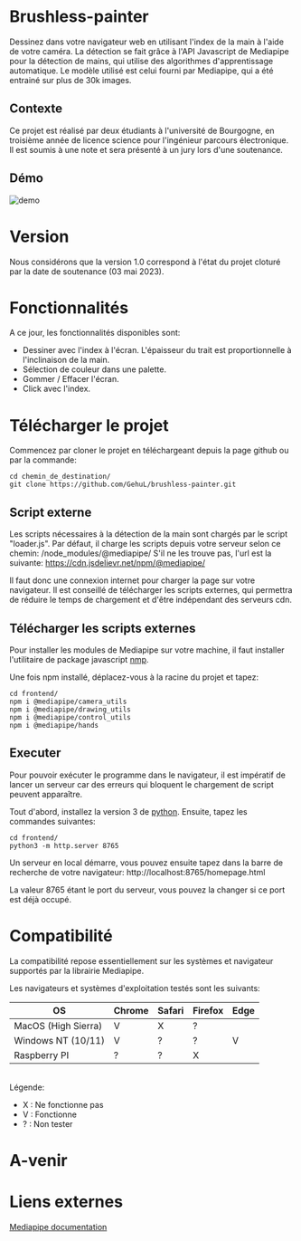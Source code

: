 # Brushless-painter

Dessinez dans votre navigateur web en utilisant l'index de la main à l'aide de votre caméra.
La détection se fait grâce à l'API Javascript de Mediapipe pour la détection de mains, qui utilise des algorithmes 
d'apprentissage automatique. Le modèle utilisé est celui fourni par Mediapipe, qui a été entrainé sur plus de 30k images.

## Contexte

Ce projet est réalisé par deux étudiants à l'université de Bourgogne, en troisième année de licence science pour l'ingénieur parcours électronique. Il est soumis à une note et sera présenté à un jury lors d'une soutenance.

## Démo

![demo](https://user-images.githubusercontent.com/110404104/229896766-30cfb4c3-0fe8-4eb6-901f-79d10e8edfd7.png)

# Version

Nous considérons que la version 1.0 correspond à l'état du projet cloturé par la date de soutenance (03 mai 2023). 
 
# Fonctionnalités

A ce jour, les fonctionnalités disponibles sont:
 - Dessiner avec l'index à l'écran. L'épaisseur du trait est proportionnelle à l'inclinaison de la main.
 - Sélection de couleur dans une palette.
 - Gommer / Effacer l'écran.
 - Click avec l'index.

# Télécharger le projet

Commencez par cloner le projet en téléchargeant depuis la page github ou par la commande:

```
cd chemin_de_destination/
git clone https://github.com/GehuL/brushless-painter.git
```

## Script externe

Les scripts nécessaires à la détection de la main sont chargés par le script "loader.js".
Par défaut, il charge les scripts depuis votre serveur selon ce chemin:
/node_modules/@mediapipe/
S'il ne les trouve pas, l'url est la suivante:
https://cdn.jsdelievr.net/npm/@mediapipe/

Il faut donc une connexion internet pour charger la page sur votre navigateur.
Il est conseillé de télécharger les scripts externes, qui permettra de réduire le temps de chargement et d'être indépendant des serveurs cdn.

## Télécharger les scripts externes

Pour installer les modules de Mediapipe sur votre machine, il faut installer l'utilitaire de package javascript [nmp](https://docs.npmjs.com/downloading-and-installing-node-js-and-npm).

Une fois npm installé, déplacez-vous à la racine du projet et tapez:
```
cd frontend/
npm i @mediapipe/camera_utils
npm i @mediapipe/drawing_utils
npm i @mediapipe/control_utils
npm i @mediapipe/hands
```

## Executer

Pour pouvoir exécuter le programme dans le navigateur, il est impératif de lancer un serveur car des erreurs qui bloquent le chargement de script peuvent apparaître.

Tout d'abord, installez la version 3 de [python](https://www.python.org/downloads/).
Ensuite, tapez les commandes suivantes:
```
cd frontend/
python3 -m http.server 8765
```

Un serveur en local démarre, vous pouvez ensuite tapez dans la barre de recherche de votre navigateur:
http://localhost:8765/homepage.html

La valeur 8765 étant le port du serveur, vous pouvez la changer si ce port est déjà occupé.

# Compatibilité

La compatibilité repose essentiellement sur les systèmes et navigateur supportés par la librairie Mediapipe.

Les navigateurs et systèmes d'exploitation testés sont les suivants:

|         OS          |     Chrome      |     Safari     |    Firefox    |      Edge     |
| ------------------  | --------------  | -------------  | ------------- | ------------- |
| MacOS (High Sierra) |       V         |       X        |      ?        |               |
| Windows NT (10/11)  |       V         |       ?        |      ?        |       V       |
| Raspberry PI        |       ?         |       ?        |      X        |               |

<br> Légende: </br> 

 - X : Ne fonctionne pas
 - V : Fonctionne
 - ? : Non tester

# A-venir

# Liens externes

[Mediapipe documentation](https://developers.google.com/mediapipe/solutions/vision/hand_landmarker)
